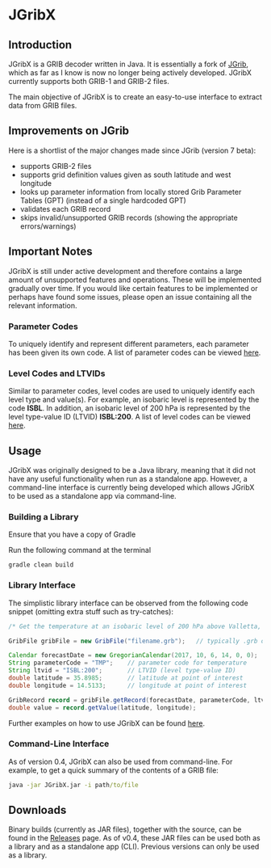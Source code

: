 # JGribX

## Introduction
JGribX is a GRIB decoder written in Java. It is essentially a fork of [JGrib](http://jgrib.sourceforge.net/), which as far as I know is now no longer being actively developed. JGribX currently supports both GRIB-1 and GRIB-2 files.

The main objective of JGribX is to create an easy-to-use interface to extract data from GRIB files. 

## Improvements on JGrib
Here is a shortlist of the major changes made since JGrib (version 7 beta):
 * supports GRIB-2 files
 * supports grid definition values given as south latitude and west longitude
 * looks up parameter information from locally stored Grib Parameter Tables (GPT) (instead of a single hardcoded GPT)
 * validates each GRIB record
 * skips invalid/unsupported GRIB records (showing the appropriate errors/warnings)
 
## Important Notes
JGribX is still under active development and therefore contains a large amount of unsupported features and operations. These will be implemented gradually over time. If you would like certain features to be implemented or perhaps have found some issues, please open an issue containing all the relevant information.

### Parameter Codes
To uniquely identify and represent different parameters, each parameter has been given its own code. A list of parameter codes can be viewed [here](doc/SUPPORTED_PARAMETERS.md).

### Level Codes and LTVIDs
Similar to parameter codes, level codes are used to uniquely identify each level type and value(s). For example, an isobaric level is represented by the code **ISBL**. In addition, an isobaric level of 200 hPa is represented by the level type-value ID (LTVID) **ISBL:200**. A list of level codes can be viewed [here](doc/SUPPORTED_LEVELS.md).

## Usage
JGribX was originally designed to be a Java library, meaning that it did not have any useful functionality when run as a standalone app. However, a command-line interface is currently being developed which allows JGribX to be used as a standalone app via command-line.

### Building a Library
Ensure that you have a copy of Gradle

Run the following command at the terminal
```
gradle clean build
``` 

### Library Interface
The simplistic library interface can be observed from the following code snippet (omitting extra stuff such as try-catches):

```java
/* Get the temperature at an isobaric level of 200 hPa above Valletta, Malta at 6th November 2017 14:00:00 */

GribFile gribFile = new GribFile("filename.grb");   // typically .grb or .grb2 extension

Calendar forecastDate = new GregorianCalendar(2017, 10, 6, 14, 0, 0);   // 6th November 2017 14:00:00
String parameterCode = "TMP";    // parameter code for temperature
String ltvid = "ISBL:200";       // LTVID (level type-value ID)
double latitude = 35.8985;       // latitude at point of interest
double longitude = 14.5133;      // longitude at point of interest

GribRecord record = gribFile.getRecord(forecastDate, parameterCode, ltvid);
double value = record.getValue(latitude, longitude);
```

Further examples on how to use JGribX can be found [here](https://github.com/spidru/JGribX/tree/master/src/test).

### Command-Line Interface
As of version 0.4, JGribX can also be used from command-line. For example, to get a quick summary of the contents of a GRIB file:

```bat
java -jar JGribX.jar -i path/to/file
```

## Downloads
Binary builds (currently as JAR files), together with the source, can be found in the [Releases](https://github.com/spidru/JGribX/releases) page. As of v0.4, these JAR files can be used both as a library and as a standalone app (CLI). Previous versions can only be used as a library.